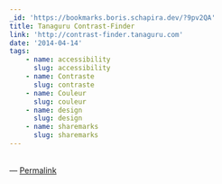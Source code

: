 ```yaml
---
_id: 'https://bookmarks.boris.schapira.dev/?9pv2QA'
title: Tanaguru Contrast-Finder
link: 'http://contrast-finder.tanaguru.com'
date: '2014-04-14'
tags:
    - name: accessibility
      slug: accessibility
    - name: Contraste
      slug: contraste
    - name: Couleur
      slug: couleur
    - name: design
      slug: design
    - name: sharemarks
      slug: sharemarks
---
```


<br>&#8212;
<a href="https://bookmarks.boris.schapira.dev/?9pv2QA" title="Permalink">Permalink</a>
